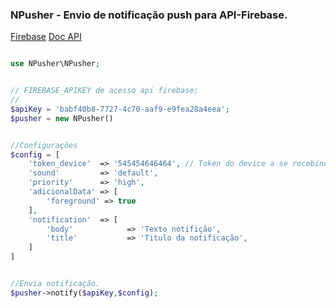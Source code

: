 ### NPusher - Envio de notificação push para API-Firebase.



[Firebase]('https://console.firebase.google.com/project/')
[Doc API]('https://firebase.google.com/docs/cloud-messaging/send-message')
~~~ php

use NPusher\NPusher;


// FIREBASE_APIKEY de acesso api firebase;
// 
$apiKey = 'babf40b8-7727-4c70-aaf9-e9fea28a4eea';
$pusher = new NPusher()


//Configurações
$config = [
    'token_device'  => '545454646464', // Token do device a se recebindo msg.
    'sound'         => 'default',
    'priority'      => 'high',
    'adicionalData' => [
        'foreground' => true
    ],
    'notification'  => [
        'body'            => 'Texto notifição', 
        'title'           => 'Titulo da notificação',
    ]
]


//Envia notificação.
$pusher->notify($apiKey,$config);

~~~